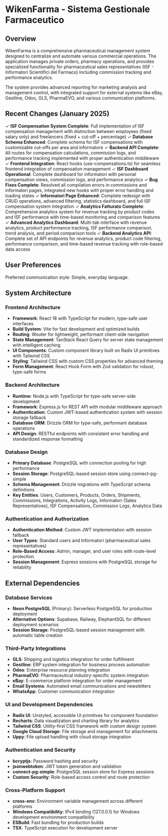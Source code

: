 # WikenFarma - Sistema Gestionale Farmaceutico

## Overview

WikenFarma is a comprehensive pharmaceutical management system designed to centralize and automate various commercial operations. The application manages private orders, pharmacy operations, and provides specialized functionality for pharmaceutical sales representatives (ISF - Informatori Scientifici del Farmaco) including commission tracking and performance analytics.

The system provides advanced reporting for marketing analysis and management control, with integrated support for external systems like eBay, Gestline, Odoo, GLS, PharmaEVO, and various communication platforms.

## Recent Changes (January 2025)

✓ **ISF Compensation System Complete**: Full implementation of ISF compensation management with distinction between employees (fixed salary only) and freelancers (fixed + cut-off + percentage)
✓ **Database Schema Enhanced**: Complete schema for ISF compensations with customizable cut-offs per area and informatore
✓ **Backend API Complete**: All routes for compensation calculations, commission logs, and performance tracking implemented with proper authentication middleware
✓ **Frontend Integration**: React hooks (use-compensations.ts) for seamless frontend integration of compensation management
✓ **ISF Dashboard Operational**: Complete dashboard for informatori with personal compensation views, commission logs, and performance analytics
✓ **Bug Fixes Complete**: Resolved all compilation errors in commissions and informatori pages, integrated new hooks with proper error handling and loading states
✓ **Informatori Page Enhanced**: Complete redesign with CRUD operations, advanced filtering, statistics dashboard, and full ISF compensation system integration
✓ **Analytics Fatturato Complete**: Comprehensive analytics system for revenue tracking by product codes and ISF performance with time-based monitoring and comparison features
✓ **Advanced Analytics Dashboard**: Multi-tab interface with revenue analytics, product performance tracking, ISF performance comparison, trend analysis, and period comparison tools
✓ **Backend Analytics API**: Complete set of API endpoints for revenue analytics, product code filtering, performance comparison, and time-based revenue tracking with role-based data access

## User Preferences

Preferred communication style: Simple, everyday language.

## System Architecture

### Frontend Architecture
- **Framework**: React 18 with TypeScript for modern, type-safe user interfaces
- **Build System**: Vite for fast development and optimized builds
- **Routing**: Wouter for lightweight, performant client-side navigation
- **State Management**: TanStack React Query for server state management with intelligent caching
- **UI Components**: Custom component library built on Radix UI primitives with Tailwind CSS
- **Styling**: Tailwind CSS with custom CSS properties for advanced theming
- **Form Management**: React Hook Form with Zod validation for robust, type-safe forms

### Backend Architecture
- **Runtime**: Node.js with TypeScript for type-safe server-side development
- **Framework**: Express.js for REST API with modular middleware approach
- **Authentication**: Custom JWT-based authentication system with session storage fallback
- **Database ORM**: Drizzle ORM for type-safe, performant database operations
- **API Design**: RESTful endpoints with consistent error handling and standardized response formatting

### Database Design
- **Primary Database**: PostgreSQL with connection pooling for high performance
- **Session Storage**: PostgreSQL-based session store using connect-pg-simple
- **Schema Management**: Drizzle migrations with TypeScript schema definitions
- **Key Entities**: Users, Customers, Products, Orders, Shipments, Commissions, Integrations, Activity Logs, Informatori (Sales Representatives), ISF Compensations, Commission Logs, Analytics Data

### Authentication and Authorization
- **Authentication Method**: Custom JWT implementation with session fallback
- **User Types**: Standard users and Informatori (pharmaceutical sales representatives)
- **Role-Based Access**: Admin, manager, and user roles with route-level protection
- **Session Management**: Express sessions with PostgreSQL storage for reliability

## External Dependencies

### Database Services
- **Neon PostgreSQL** (Primary): Serverless PostgreSQL for production deployment
- **Alternative Options**: Supabase, Railway, ElephantSQL for different deployment scenarios
- **Session Storage**: PostgreSQL-based session management with automatic table creation

### Third-Party Integrations
- **GLS**: Shipping and logistics integration for order fulfillment
- **Gestline**: ERP system integration for business process automation
- **Odoo**: Enterprise resource planning integration
- **PharmaEVO**: Pharmaceutical industry-specific system integration
- **eBay**: E-commerce platform integration for order management
- **Email Systems**: Automated email communications and newsletters
- **WhatsApp**: Customer communication integration

### UI and Development Dependencies
- **Radix UI**: Unstyled, accessible UI primitives for component foundation
- **Recharts**: Data visualization and charting library for analytics
- **Tailwind CSS**: Utility-first CSS framework with custom design system
- **Google Cloud Storage**: File storage and management for attachments
- **Uppy**: File upload handling with cloud storage integration

### Authentication and Security
- **bcryptjs**: Password hashing and security
- **jsonwebtoken**: JWT token generation and validation
- **connect-pg-simple**: PostgreSQL session store for Express sessions
- **Custom Security**: Role-based access control and route protection

### Cross-Platform Support
- **cross-env**: Environment variable management across different platforms
- **Windows Compatibility**: IPv4 binding (127.0.0.1) for Windows development environment compatibility
- **ESBuild**: Fast bundling for production builds
- **TSX**: TypeScript execution for development server